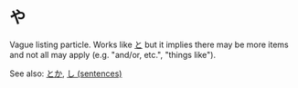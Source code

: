 # や

Vague listing particle. Works like [と](と) but it implies there may be more items and not all may apply (e.g. "and/or, etc.", "things like").

See also: [とか](とか), [し (sentences)](し)